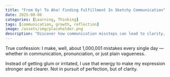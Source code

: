 ```yaml
---
title: "From Oy! To Aha! Finding Fulfillment In Sketchy Communication"
date: 2025-08-06
categories: [Learning, Thinking]
tags: [communication, growth, reflection]
image: /assets/img/placeholder.png
description: "Discover how communication missteps can lead to clarity, growth, and fulfilling 'Aha!' moments."
---
```


True confession: I make, well, about 1,000,001 mistakes every single day — whether
in communication, pronunciation, or just plain vagueness.

Instead of getting glum or irritated, I use that energy to make my expression
stronger and clearer. Not in pursuit of perfection, but of clarity.
